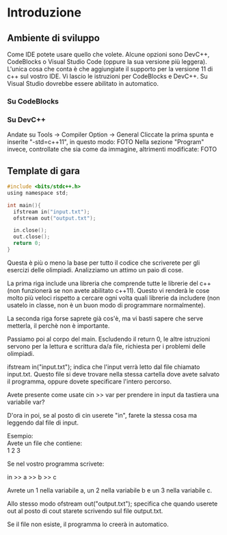 # Introduzione

## Ambiente di sviluppo
Come IDE potete usare quello che volete. Alcune opzioni sono DevC++, CodeBlocks o Visual Studio Code (oppure la sua versione più leggera).
L'unica cosa che conta è che aggiungiate il supporto per la versione 11 di c++ sul vostro IDE. Vi lascio le istruzioni per CodeBlocks e DevC++. Su Visual Studio dovrebbe essere abilitato in automatico.

### Su CodeBlocks

### Su DevC++
Andate su Tools -> Compiler Option -> General
Cliccate la prima spunta e inserite "-std=c++11", in questo modo:
FOTO
Nella sezione "Program" invece, controllate che sia come da immagine, altrimenti modificate:
FOTO

## Template di gara
```C
#include <bits/stdc++.h>
using namespace std;

int main(){
  ifstream in("input.txt");
  ofstream out("output.txt");

  in.close();
  out.close();
  return 0;
}
```

Questa è più o meno la base per tutto il codice che scriverete per gli esercizi delle olimpiadi. Analizziamo un attimo un paio di cose.

La prima riga include una libreria che comprende tutte le librerie del c++ (non funzionerà se non avete abilitato c++11). Questo vi renderà le cose molto più veloci rispetto a cercare ogni volta quali librerie da includere (non usatelo in classe, non è un buon modo di programmare normalmente).

La seconda riga forse saprete già cos'è, ma vi basti sapere che serve metterla, il perchè non è importante.


Passiamo poi al corpo del main. Escludendo il return 0, le altre istruzioni servono per la lettura e scrittura da/a file, richiesta per i problemi delle olimpiadi.

ifstream in("input.txt"); indica che l'input verrà letto dal file chiamato input.txt. Questo file si deve trovare nella stessa cartella dove avete salvato il programma, oppure dovete specificare l'intero percorso.

Avete presente come usate cin >> var per prendere in input da tastiera una variabile var?

D'ora in poi, se al posto di cin userete "in", farete la stessa cosa ma leggendo dal file di input.


Esempio:  
Avete un file che contiene:  
1 2 3 

Se nel vostro programma scrivete: 

in >> a >> b >> c 

Avrete un 1 nella variabile a, un 2 nella variabile b e un 3 nella variabile c. 


Allo stesso modo ofstream out("output.txt"); specifica che quando userete out al posto di cout starete scrivendo sul file output.txt. 

Se il file non esiste, il programma lo creerà in automatico. 

